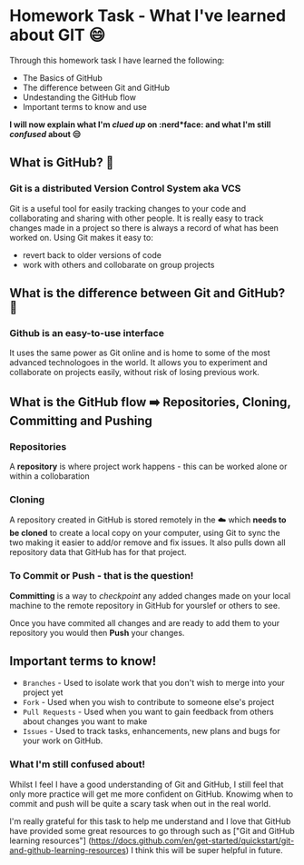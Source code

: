 # Homework Task - What I've learned about GIT :smile:

Through this homework task I have learned the following:

- The Basics of GitHub
- The difference between Git and GitHub
- Undestanding the GitHub flow
- Important terms to know and use

**I will now explain what I'm _clued up_ on :nerd\*face: and what I'm still _confused_ about :unamused:**

## What is GitHub? :thinking:

### Git is a distributed Version Control System aka VCS

Git is a useful tool for easily tracking changes to your code and collaborating and sharing with other people. It is really easy to track changes made in a project so there is always a record of what has been worked on. Using Git makes it easy to:

- revert back to older versions of code
- work with others and collobarate on group projects

## What is the difference between Git and GitHub? :thinking:

### Github is an easy-to-use interface

It uses the same power as Git online and is home to some of the most advanced technologoes in the world. It allows you to experiment and collaborate on projects easily, without risk of losing previous work.

## What is the GitHub flow :arrow_right: Repositories, Cloning, Committing and Pushing

### Repositories

A **repository** is where project work happens - this can be worked alone or within a collobaration

### Cloning

A repository created in GitHub is stored remotely in the :cloud: which **needs to be cloned** to create a local copy on your computer, using Git to sync the two making it easier to add/or remove and fix issues. It also pulls down all repository data that GitHub has for that project.

### To Commit or Push - that is the question!

**Committing** is a way to _checkpoint_ any added changes made on your local machine to the remote repository in GitHub for yourslef or others to see.

Once you have commited all changes and are ready to add them to your repository you would then **Push** your changes.

## Important terms to know!

- `Branches` - Used to isolate work that you don't wish to merge into your project yet
- `Fork` - Used when you wish to contribute to someone else's project
- `Pull Requests` - Used when you want to gain feedback from others about changes you want to make
- `Issues` - Used to track tasks, enhancements, new plans and bugs for your work on GitHub.

### What I'm still confused about!

Whilst I feel I have a good understanding of Git and GitHub, I still feel that only more practice will get me more confident on GitHub. Knowimg when to commit and push will be quite a scary task when out in the real world.

I'm really grateful for this task to help me understand and I love that GitHub have provided some great resources to go through such as ["Git and GitHub learning resources"] (https://docs.github.com/en/get-started/quickstart/git-and-github-learning-resources) I think this will be super helpful in future.
